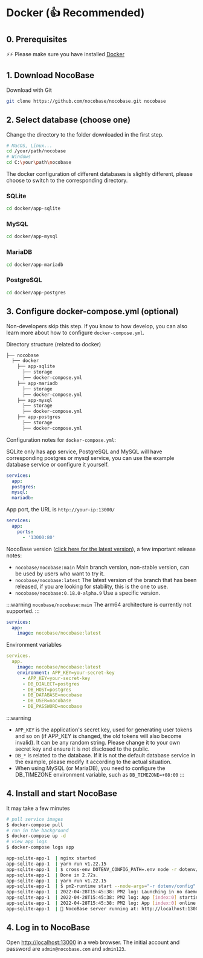 # Docker (👍 Recommended)

## 0. Prerequisites

⚡⚡ Please make sure you have installed [Docker](https://docs.docker.com/get-docker/)

## 1. Download NocoBase

Download with Git

```bash
git clone https://github.com/nocobase/nocobase.git nocobase
```

## 2. Select database (choose one)

Change the directory to the folder downloaded in the first step.

```bash
# MacOS, Linux...
cd /your/path/nocobase
# Windows
cd C:\your\path\nocobase
```

The docker configuration of different databases is slightly different, please choose to switch to the corresponding directory.

### SQLite

```bash
cd docker/app-sqlite
```

### MySQL

```bash
cd docker/app-mysql
```

### MariaDB

```bash
cd docker/app-mariadb
```

### PostgreSQL

```bash
cd docker/app-postgres
```

## 3. Configure docker-compose.yml (optional)

<Alert>

Non-developers skip this step. If you know to how develop, you can also learn more about how to configure `docker-compose.yml`.

</Alert>

Directory structure (related to docker)

```bash
├── nocobase
  ├── docker
    ├── app-sqlite
      ├── storage
      ├── docker-compose.yml
    ├── app-mariadb
      ├── storage
      ├── docker-compose.yml
    ├── app-mysql
      ├── storage
      ├── docker-compose.yml
    ├── app-postgres
      ├── storage
      ├── docker-compose.yml
```

Configuration notes for `docker-compose.yml`:

SQLite only has app service, PostgreSQL and MySQL will have corresponding postgres or mysql service, you can use the example database service or configure it yourself.

```yml
services:
  app:
  postgres:
  mysql:
  mariadb:
```

App port, the URL is `http://your-ip:13000/`

```yml
services:
  app:
    ports:
      - '13000:80'
```

NocoBase version ([click here for the latest version](https://hub.docker.com/r/nocobase/nocobase/tags)), a few important release notes:

- `nocobase/nocobase:main` Main branch version, non-stable version, can be used by users who want to try it.
- `nocobase/nocobase:latest` The latest version of the branch that has been released, if you are looking for stability, this is the one to use.
- `nocobase/nocobase:0.18.0-alpha.9` Use a specific version.

:::warning
`nocobase/nocobase:main` The arm64 architecture is currently not supported.
:::

```yml
services:
  app:
    image: nocobase/nocobase:latest
```

Environment variables

```yml
services.
  app.
    image: nocobase/nocobase:latest
    environment: APP_KEY=your-secret-key
      - APP_KEY=your-secret-key
      - DB_DIALECT=postgres
      - DB_HOST=postgres
      - DB_DATABASE=nocobase
      - DB_USER=nocobase
      - DB_PASSWORD=nocobase
```

:::warning
- `APP_KEY` is the application's secret key, used for generating user tokens and so on (if APP_KEY is changed, the old tokens will also become invalid). It can be any random string. Please change it to your own secret key and ensure it is not disclosed to the public.
- `DB_*` is related to the database. If it is not the default database service in the example, please modify it according to the actual situation.
- When using MySQL (or MariaDB), you need to configure the DB_TIMEZONE environment variable, such as `DB_TIMEZONE=+08:00`
:::

## 4. Install and start NocoBase

It may take a few minutes

```bash
# pull service images
$ docker-compose pull
# run in the background
$ docker-compose up -d
# view app logs
$ docker-compose logs app

app-sqlite-app-1  | nginx started
app-sqlite-app-1  | yarn run v1.22.15
app-sqlite-app-1  | $ cross-env DOTENV_CONFIG_PATH=.env node -r dotenv/config packages/app/server/lib/index.js install -s
app-sqlite-app-1  | Done in 2.72s.
app-sqlite-app-1  | yarn run v1.22.15
app-sqlite-app-1  | $ pm2-runtime start --node-args="-r dotenv/config" packages/app/server/lib/index.js -- start
app-sqlite-app-1  | 2022-04-28T15:45:38: PM2 log: Launching in no daemon mode
app-sqlite-app-1  | 2022-04-28T15:45:38: PM2 log: App [index:0] starting in -fork mode-
app-sqlite-app-1  | 2022-04-28T15:45:38: PM2 log: App [index:0] online
app-sqlite-app-1  | 🚀 NocoBase server running at: http://localhost:13000/
```

## 4. Log in to NocoBase

Open [http://localhost:13000](http://localhost:13000) in a web browser. The initial account and password are `admin@nocobase.com` and `admin123`.
